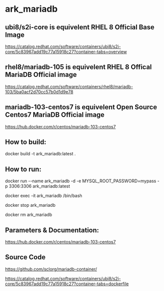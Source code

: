# ark_mariadb

## ubi8/s2i-core is equivelent RHEL 8 Official Base Image

https://catalog.redhat.com/software/containers/ubi8/s2i-core/5c83967add19c77a15918c27?container-tabs=overview


## rhel8/mariadb-105 is equivelent RHEL 8 Offical MariaDB Official image

https://catalog.redhat.com/software/containers/rhel8/mariadb-103/5ba0acf2d70cc57b0d1d9e78

## mariadb-103-centos7 is equivelent Open Source Centos7 MariaDB Official image

https://hub.docker.com/r/centos/mariadb-103-centos7


## How to build:

docker build -t ark_mariadb:latest .

## How to run:
docker run --name ark_mariadb -d  -e MYSQL_ROOT_PASSWORD=mypass -p 3306:3306 ark_mariadb:latest

docker exec -it ark_mariadb /bin/bash

docker stop ark_mariadb

docker rm ark_mariadb

## Parameters & Documentation:
https://hub.docker.com/r/centos/mariadb-103-centos7

## Source Code
https://github.com/sclorg/mariadb-container/

https://catalog.redhat.com/software/containers/ubi8/s2i-core/5c83967add19c77a15918c27?container-tabs=dockerfile

